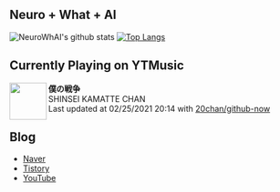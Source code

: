 ## Neuro + What + AI

![NeuroWhAI's github stats](https://github-readme-stats.vercel.app/api?username=neurowhai&count_private=true&show_icons=true)
[![Top Langs](https://github-readme-stats.vercel.app/api/top-langs/?username=neurowhai&layout=compact)](https://github.com/anuraghazra/github-readme-stats)

## Currently Playing on YTMusic

[<img align="left" height="65" src="https://lh3.googleusercontent.com/pL-U5l31u9y1ZZI1OkTDoumgDPazq8Jt1DDgLrHIkByvb1QlPpZ3F4Nw02QZV9vASpx5p9Kwxzf2-MwqaQ">](https://music.youtube.com/channel/UCjtNm_gZ8oVVwSpfBi-pGtw)

**僕の戦争**  
SHINSEI KAMATTE CHAN  
Last updated at 02/25/2021 20:14 with [20chan/github-now](https://github.com/20chan/github-now)

## Blog

- [Naver](http://blog.naver.com/neurowhai)
- [Tistory](http://neurowhai.tistory.com/)
- [YouTube](https://www.youtube.com/channel/UCB_v1xU6laBHOeH6z4L-Mtw)
